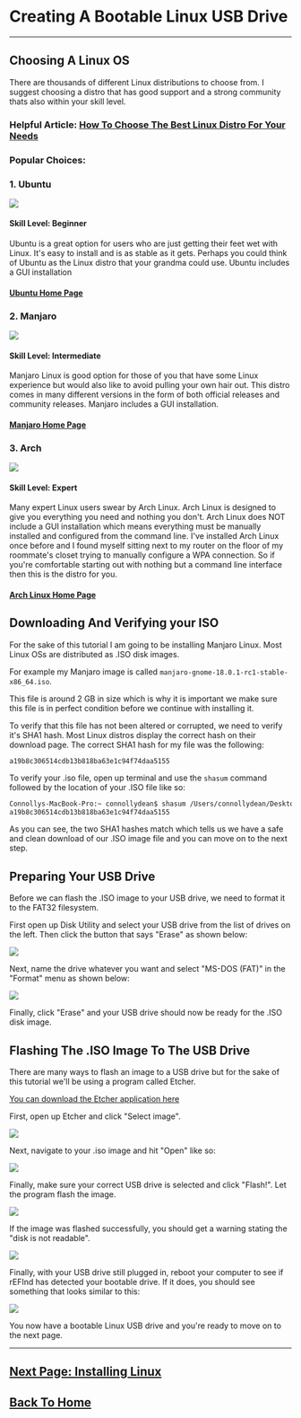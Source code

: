 # Creating A Bootable Linux USB Drive
***

## Choosing A Linux OS

There are thousands of different Linux distributions to choose from. I suggest choosing a distro that has good support and a strong community thats also within your skill level.

### Helpful Article: [How To Choose The Best Linux Distro For Your Needs](https://www.lifewire.com/choose-best-linux-distro-for-needs-2201172)

### Popular Choices:


### 1. Ubuntu
![](images/ubuntu.png)

#### Skill Level: Beginner

Ubuntu is a great option for users who are just getting their feet wet with Linux. It's easy to install and is as stable as it gets. Perhaps you could think of Ubuntu as the Linux distro that your grandma could use. Ubuntu includes a GUI installation

#### [Ubuntu Home Page](https://www.ubuntu.com/download/desktop)

### 2. Manjaro
![](images/manjaro.png)

#### Skill Level: Intermediate

Manjaro Linux is good option for those of you that have some Linux experience but would also like to avoid pulling your own hair out. This distro comes in many different versions in the form of both official releases and community releases. Manjaro includes a GUI installation.

#### [Manjaro Home Page](https://manjaro.org/)

### 3. Arch
![](images/arch.png)

#### Skill Level: Expert

Many expert Linux users swear by Arch Linux. Arch Linux is designed to give you everything you need and nothing you don't. Arch Linux does NOT include a GUI installation which means everything must be manually installed and configured from the command line. I've installed Arch Linux once before and I found myself sitting next to my router on the floor of my roommate's closet trying to manually configure a WPA connection. So if you're comfortable starting out with nothing but a command line interface then this is the distro for you.

#### [Arch Linux Home Page](https://www.archlinux.org/)

##  Downloading And Verifying your ISO

For the sake of this tutorial I am going to be installing Manjaro Linux. Most Linux OSs are distributed as .ISO disk images.

For example my Manjaro image is called `manjaro-gnome-18.0.1-rc1-stable-x86_64.iso`.  

This file is around 2 GB in size which is why it is important we make sure this file is in perfect condition before we continue with installing it.

To verify that this file has not been altered or corrupted, we need to verify it's SHA1 hash. Most Linux distros display the correct hash on their download page.  The correct SHA1 hash for my file was the following:

`a19b8c306514cdb13b818ba63e1c94f74daa5155`

To verify your .iso file, open up terminal and use the `shasum` command followed by the location of your .ISO file like so:
```bash
Connollys-MacBook-Pro:~ connollydean$ shasum /Users/connollydean/Desktop/Extras/manjaro-gnome-18.0.1-rc1-stable-x86_64.iso     
a19b8c306514cdb13b818ba63e1c94f74daa5155  
```
As you can see, the two SHA1 hashes match which tells us we have a safe and clean download of our .ISO image file and you can move on to the next step.

## Preparing Your USB Drive

Before we can flash the .ISO image to your USB drive, we need to format it to the FAT32 filesystem.

First open up Disk Utility and select your USB drive from the list of drives on the left. Then click the button that says "Erase" as shown below:

![](images/USB1.png)

Next, name the drive whatever you want and select "MS-DOS (FAT)" in the "Format" menu as shown below:

![](images/USB2.png)

Finally, click "Erase" and your USB drive should now be ready for the .ISO disk image.

## Flashing The .ISO Image To The USB Drive

There are many ways to flash an image to a USB drive but for the sake of this tutorial we'll be using a program called Etcher.

[You can download the Etcher application here](https://www.balena.io/etcher/)

First, open up Etcher and click "Select image".

![](images/etcher1.png)

Next, navigate to your .iso image and hit "Open" like so:

![](images/etcher2.png)

Finally, make sure your correct USB drive is selected and click "Flash!".  Let the program flash the image.

![](images/etcher4.png)

If the image was flashed successfully, you should get a warning stating the "disk is not readable".

![](images/etcher5.png)

Finally, with your USB drive still plugged in, reboot your computer to see if rEFInd has detected your bootable drive. If it does, you should see something that looks similar to this:

![](images/refindUSB.png)

You now have a bootable Linux USB drive and you're ready to move on to the next page.

***
## [Next Page: Installing Linux](linuxinstall.md)

## [Back To Home](https://github.com/connollydean/Markdwon-Tutorial/blob/master/README.md)

